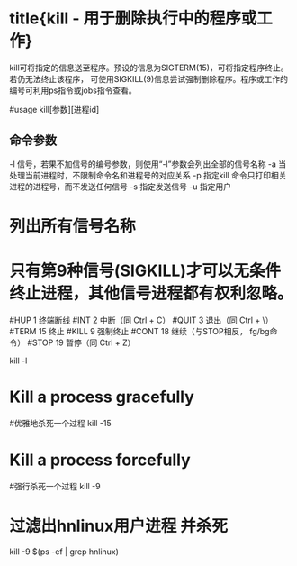 # title{kill - 用于删除执行中的程序或工作}

kill可将指定的信息送至程序。预设的信息为SIGTERM(15)，可将指定程序终止。若仍无法终止该程序，
可使用SIGKILL(9)信息尝试强制删除程序。程序或工作的编号可利用ps指令或jobs指令查看。

#usage
kill[参数][进程id]

## 命令参数
-l  信号，若果不加信号的编号参数，则使用“-l”参数会列出全部的信号名称
-a  当处理当前进程时，不限制命令名和进程号的对应关系
-p  指定kill 命令只打印相关进程的进程号，而不发送任何信号
-s  指定发送信号
-u  指定用户

# 列出所有信号名称
# 只有第9种信号(SIGKILL)才可以无条件终止进程，其他信号进程都有权利忽略。 
#HUP    1    终端断线
#INT     2    中断（同 Ctrl + C）
#QUIT    3    退出（同 Ctrl + \）
#TERM   15    终止
#KILL    9    强制终止
#CONT   18    继续（与STOP相反， fg/bg命令）
#STOP    19    暂停（同 Ctrl + Z）

kill -l


# Kill a process gracefully
#优雅地杀死一个过程
kill -15 <process id>

# Kill a process forcefully
#强行杀死一个过程
kill -9 <process id>

# 过滤出hnlinux用户进程 并杀死
kill -9 $(ps -ef | grep hnlinux)
